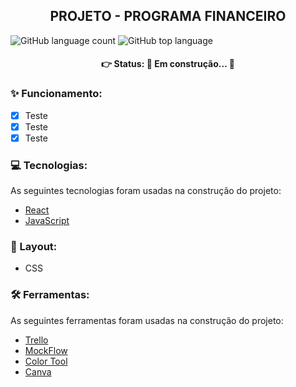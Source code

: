 <h2 align='center'>
PROJETO - PROGRAMA FINANCEIRO
</h2>

![GitHub language count](https://img.shields.io/github/languages/count/julianapedroso/repositorio-teste)
![GitHub top language](https://img.shields.io/github/languages/top/julianapedroso/repositorio-teste) 

<h4 align='center'>
👉 Status: 🚧 Em construção... 🚧
</h4>

### ✨ Funcionamento:

- [x] Teste
- [x] Teste
- [x] Teste

### 💻 Tecnologias:

As seguintes tecnologias foram usadas na construção do projeto:

- [React](https://pt-br.reactjs.org/)
- [JavaScript](https://www.javascript.com/)

### 🎨 Layout:

- CSS

### 🛠 Ferramentas:

As seguintes ferramentas foram usadas na construção do projeto:

- [Trello](https://trello.com/pt-BR)
- [MockFlow](https://mockflow.com/app/#Wireframe)
- [Color Tool](https://material.io/resources/color/#!/?view.left=0&view.right=0)
- [Canva](https://www.canva.com/)
